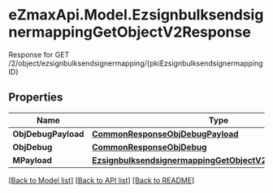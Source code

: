 # eZmaxApi.Model.EzsignbulksendsignermappingGetObjectV2Response
Response for GET /2/object/ezsignbulksendsignermapping/{pkiEzsignbulksendsignermappingID}

## Properties

Name | Type | Description | Notes
------------ | ------------- | ------------- | -------------
**ObjDebugPayload** | [**CommonResponseObjDebugPayload**](CommonResponseObjDebugPayload.md) |  | 
**ObjDebug** | [**CommonResponseObjDebug**](CommonResponseObjDebug.md) |  | [optional] 
**MPayload** | [**EzsignbulksendsignermappingGetObjectV2ResponseMPayload**](EzsignbulksendsignermappingGetObjectV2ResponseMPayload.md) |  | 

[[Back to Model list]](../README.md#documentation-for-models) [[Back to API list]](../README.md#documentation-for-api-endpoints) [[Back to README]](../README.md)


